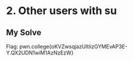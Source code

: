 # 2. Other users with su
## My Solve
Flag: pwn.college{oKVZwsqjazUItlizGYMEvAP3E-Y.QX2UDN1wiM1AzNzEzW}

